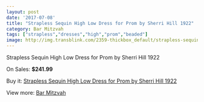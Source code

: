 ```yaml
---
layout: post
date: '2017-07-08'
title: "Strapless Sequin High Low Dress for Prom by Sherri Hill 1922"
category: Bar Mitzvah
tags: ["strapless","dresses","high","prom","beaded"]
image: http://img.transblink.com/2359-thickbox_default/strapless-sequin-high-low-dress-for-prom-by-sherri-hill-1922.jpg
---
```

Strapless Sequin High Low Dress for Prom by Sherri Hill 1922

On Sales: **$241.99**
<a href="https://www.transblink.com/en/bar-mitzvah/765-strapless-sequin-high-low-dress-for-prom-by-sherri-hill-1922.html"><amp-img layout="responsive" width="600" height="600" src="//img.transblink.com/2359-thickbox_default/strapless-sequin-high-low-dress-for-prom-by-sherri-hill-1922.jpg" alt="Strapless Sequin High Low Dress for Prom by Sherri Hill 1922 0" /></a>
<a href="https://www.transblink.com/en/bar-mitzvah/765-strapless-sequin-high-low-dress-for-prom-by-sherri-hill-1922.html"><amp-img layout="responsive" width="600" height="600" src="//img.transblink.com/2363-thickbox_default/strapless-sequin-high-low-dress-for-prom-by-sherri-hill-1922.jpg" alt="Strapless Sequin High Low Dress for Prom by Sherri Hill 1922 1" /></a>
<a href="https://www.transblink.com/en/bar-mitzvah/765-strapless-sequin-high-low-dress-for-prom-by-sherri-hill-1922.html"><amp-img layout="responsive" width="600" height="600" src="//img.transblink.com/2362-thickbox_default/strapless-sequin-high-low-dress-for-prom-by-sherri-hill-1922.jpg" alt="Strapless Sequin High Low Dress for Prom by Sherri Hill 1922 2" /></a>
<a href="https://www.transblink.com/en/bar-mitzvah/765-strapless-sequin-high-low-dress-for-prom-by-sherri-hill-1922.html"><amp-img layout="responsive" width="600" height="600" src="//img.transblink.com/2361-thickbox_default/strapless-sequin-high-low-dress-for-prom-by-sherri-hill-1922.jpg" alt="Strapless Sequin High Low Dress for Prom by Sherri Hill 1922 3" /></a>
<a href="https://www.transblink.com/en/bar-mitzvah/765-strapless-sequin-high-low-dress-for-prom-by-sherri-hill-1922.html"><amp-img layout="responsive" width="600" height="600" src="//img.transblink.com/2360-thickbox_default/strapless-sequin-high-low-dress-for-prom-by-sherri-hill-1922.jpg" alt="Strapless Sequin High Low Dress for Prom by Sherri Hill 1922 4" /></a>

Buy it: [Strapless Sequin High Low Dress for Prom by Sherri Hill 1922](https://www.transblink.com/en/bar-mitzvah/765-strapless-sequin-high-low-dress-for-prom-by-sherri-hill-1922.html "Strapless Sequin High Low Dress for Prom by Sherri Hill 1922")

View more: [Bar Mitzvah](https://www.transblink.com/en/2-bar-mitzvah "Bar Mitzvah")